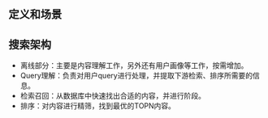 ## 定义和场景

## 搜索架构

- 离线部分：主要是内容理解工作，另外还有用户画像等工作，按需增加。
- Query理解：负责对用户query进行处理，并提取下游检索、排序所需要的信息。
- 检索召回：从数据库中快速找出合适的内容，并进行阶段。
- 排序：对内容进行精筛，找到最优的TOPN内容。

